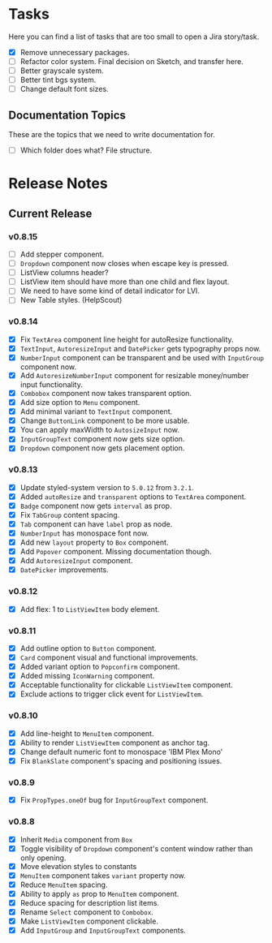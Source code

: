# Tasks

Here you can find a list of tasks that are too small to open a Jira story/task.

- [x] Remove unnecessary packages.
- [ ] Refactor color system. Final decision on Sketch, and transfer here.
- [ ] Better grayscale system.
- [ ] Better tint bgs system.
- [ ] Change default font sizes.

## Documentation Topics

These are the topics that we need to write documentation for.

- [ ] Which folder does what? File structure.

# Release Notes

## Current Release

### v0.8.15

- [ ] Add stepper component.
- [ ] `Dropdown` component now closes when escape key is pressed.
- [ ] ListView columns header?
- [ ] ListView item should have more than one child and flex layout.
- [ ] We need to have some kind of detail indicator for LVI.
- [ ] New Table styles. (HelpScout)

### v0.8.14

- [x] Fix `TextArea` component line height for autoResize functionality.
- [x] `TextInput`, `AutoresizeInput` and `DatePicker` gets typography props now.
- [x] `NumberInput` component can be transparent and be used with `InputGroup` component now.
- [x] Add `AutoresizeNumberInput` component for resizable money/number input functionality.
- [x] `Combobox` component now takes transparent option.
- [x] Add size option to `Menu` component.
- [x] Add minimal variant to `TextInput` component.
- [x] Change `ButtonLink` component to be more usable.
- [x] You can apply maxWidth to `AutosizeInput` now.
- [x] `InputGroupText` component now gets size option.
- [x] `Dropdown` component now gets placement option.

### v0.8.13

- [x] Update styled-system version to `5.0.12` from `3.2.1`.
- [x] Added `autoResize` and `transparent` options to `TextArea` component.
- [x] `Badge` component now gets `interval` as prop.
- [x] Fix `TabGroup` content spacing.
- [x] `Tab` component can have `label` prop as node.
- [x] `NumberInput` has monospace font now.
- [x] Add new `layout` property to `Box` component.
- [x] Add `Popover` component. Missing documentation though.
- [x] Add `AutoresizeInput` component.
- [x] `DatePicker` improvements.

### v0.8.12

- [x] Add flex: 1 to `ListViewItem` body element.

### v0.8.11

- [x] Add outline option to `Button` component.
- [x] `Card` component visual and functional improvements.
- [x] Added variant option to `Popconfirm` component.
- [x] Added missing `IconWarning` component.
- [x] Acceptable functionality for clickable `ListViewItem` component.
- [x] Exclude actions to trigger click event for `ListViewItem`.

### v0.8.10

- [x] Add line-height to `MenuItem` component.
- [x] Ability to render `ListViewItem` component as anchor tag.
- [x] Change default numeric font to monospace 'IBM Plex Mono'
- [x] Fix `BlankSlate` component's spacing and positioning issues.

### v0.8.9

- [x] Fix `PropTypes.oneOf` bug for `InputGroupText` component.

### v0.8.8

- [x] Inherit `Media` component from `Box`
- [x] Toggle visibility of `Dropdown` component's content window rather than only opening.
- [x] Move elevation styles to constants
- [x] `MenuItem` component takes `variant` property now.
- [x] Reduce `MenuItem` spacing.
- [x] Ability to apply `as` prop to `MenuItem` component.
- [x] Reduce spacing for description list items.
- [x] Rename `Select` component to `Combobox`.
- [x] Make `ListViewItem` component clickable.
- [x] Add `InputGroup` and `InputGroupText` components.
